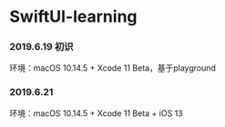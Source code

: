 # SwiftUI-learning
### 2019.6.19 初识
环境：macOS 10.14.5 + Xcode 11 Beta，基于playground

### 2019.6.21 
环境：macOS 10.14.5 + Xcode 11 Beta + iOS 13
